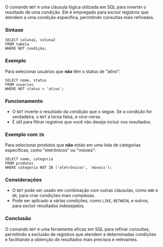 O comando `NOT` é uma cláusula lógica utilizada em SQL para inverter o resultado de uma condição. Ele é empregado para excluir registros que atendem a uma condição específica, permitindo consultas mais refinadas.

### Sintaxe

```
SELECT coluna1, coluna2
FROM tabela
WHERE NOT condição;
```

### Exemplo

Para selecionar usuários que **não** têm o status de "ativo":

```
SELECT nome, status
FROM usuarios
WHERE NOT status = 'ativo';
```

### Funcionamento

- O `NOT` inverte o resultado da condição que o segue. Se a condição for verdadeira, o `NOT` a torna falsa, e vice-versa.
- É útil para filtrar registros que você não deseja incluir nos resultados.

### Exemplo com `IN`

Para selecionar produtos que **não** estão em uma lista de categorias específicas, como "eletrônicos" ou "móveis":

```
SELECT nome, categoria
FROM produtos
WHERE categoria NOT IN ('eletrônicos', 'móveis');
```

### Considerações

- O `NOT` pode ser usado em combinação com outras cláusulas, como `AND` e `OR`, para criar condições mais complexas.
- Pode ser aplicado a várias condições, como `LIKE`, `BETWEEN`, e outros, para excluir resultados indesejados.

### Conclusão

O comando `NOT` é uma ferramenta eficaz em SQL para refinar consultas, permitindo a exclusão de registros que atendem a determinadas condições e facilitando a obtenção de resultados mais precisos e relevantes.